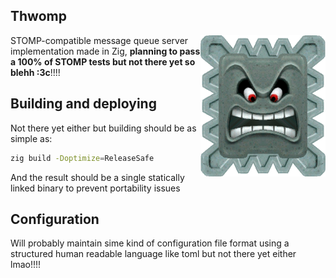 ## Thwomp

<img src="./docs/media/thwomp.webp" alt="super mario thwomp" align="right" width="200" />

STOMP-compatible message queue server implementation made in Zig, **planning to
pass a 100% of STOMP tests but not there yet so blehh :3c**!!!!


## Building and deploying

Not there yet either but building should be as simple as:

```sh
zig build -Doptimize=ReleaseSafe
```

And the result should be a single statically linked binary to prevent
portability issues


## Configuration

Will probably maintain sime kind of configuration file format using a structured
human readable language like toml but not there yet either lmao!!!!





